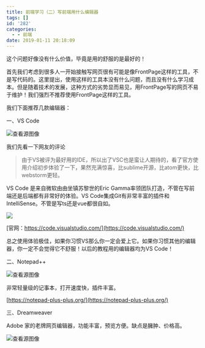 ```yaml
---
title: 前端学习（二）写前端用什么编辑器
tags: []
id: '282'
categories:
  - - 前端
date: 2019-01-11 20:18:09
---
```


这个问题好像没有什么价值，毕竟是用的舒服的是最好的！

首先我们考虑到很多人一开始接触写网页很有可能是像FrontPage这样的工具，不是写代码的。这里提出，使用这样的工具本没有什么问题，而且没有什么学习成本。但是随着技术的发展，这种方式的劣势显而易见，用FrontPage写的网页不易于维护！我们强烈不推荐使用FrontPage这样的工具。

我们下面推荐几款编辑器：

一、VS Code

![查看源图像](https://upload.wikimedia.org/wikipedia/commons/thumb/2/2d/Visual_Studio_Code_1.18_icon.svg/512px-Visual_Studio_Code_1.18_icon.svg.png)

我们先看一下网友的评论

>   
> 由于VS被评为最好用的IDE，所以出了VSC也是蛮让人期待的，看了官方使用介绍初步体验了一下，果然充满惊喜，比sublime开源，比atom更快，比webstorm更轻。

VS Code 是来自微软由由坐镇苏黎世的Eric Gamma率领团队打造，不管在写前端还是后端都有非常好的体验。VS Code集成Git有非常丰富的插件和IntelliSense。不管是写ts还是vue都很自如。

![](https://ob8aie1adzzf.i.optimole.com/e325eb559536aa4d3bfc1bd8a7aee2cd/750/750/55/https/idevlab.cn/wp-content/uploads/2019/01/image-2-1024x114.png)

[官网：https://code.visualstudio.com/](https://code.visualstudio.com/)

总之使用体验极佳，如果你习惯VS那么你一定会爱上它。如果你习惯其他的编辑器，你一定不会觉得它不舒服！以后的教程用的编辑器均为VS Code！

二、Notepad++

![查看源图像](http://www.freesoftwarefiles.com/wp-content/uploads/2015/10/Notepad-Free-Download.png)

非常轻量级的记事本，打开速度快，插件丰富。

[https://notepad-plus-plus.org/](https://notepad-plus-plus.org/)

三、Dreamweaver

Adobe 家的老牌网页编辑器，功能丰富，预览方便。缺点是臃肿、价格高。

![查看源图像](https://upload.wikimedia.org/wikipedia/commons/thumb/7/75/Adobe_Dreamweaver_CC_icon.svg/1200px-Adobe_Dreamweaver_CC_icon.svg.png)